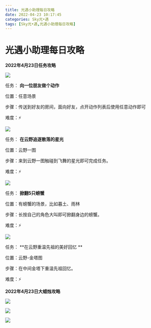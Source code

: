 ```yaml
---
title: 光遇小助理每日攻略
date: 2022-04-23 10:17:45
categories: Sky光•遇
tags: [Sky光•遇,光遇小助理每日攻略]
---
```

# 光遇小助理每日攻略
**2022年4月23日任务攻略**

![](https://ok.166.net/reunionpub/ds/kol/20220423/004400-9m5kzeurcg.png)

任务： **向一位朋友做个动作**

位置：任意场景

步骤：传送到好友的房间，面向好友，点开动作列表后使用任意动作即可

难度：⚡

![](https://ok.166.net/reunionpub/ds/kol/20220423/004430-vsnl0tzaq2.png)

任务： **在云野追逐散落的星光**

位置：云野一图

步骤：来到云野一图触碰到飞舞的星光即可完成任务。

难度：⚡

![](https://ok.166.net/reunionpub/ds/kol/20220423/004556-1uhgqyd4o0.png)

任务： **掀翻5只螃蟹**

位置：有螃蟹的场景，比如暮土、雨林

步骤：长按自己的角色大叫即可掀翻身边的螃蟹。

难度：⚡

![](https://ok.166.net/reunionpub/ds/kol/20220423/004636-5qm201yiv7.png)

任务： **在云野重温先祖的美好回忆  **

位置：云野-金塔图

步骤：在中间金塔下重温先祖回忆。

难度：⚡

 **2022年4月23日大蜡烛攻略**

![](https://ok.166.net/reunionpub/ds/kol/20220423/005041-gbhufes5qj.png)

![](https://ok.166.net/reunionpub/ds/kol/20220423/004950-mb3ep0d4hk.png)

![](https://ok.166.net/reunionpub/ds/kol/20220423/004746-fisyawbhve.png)

  

